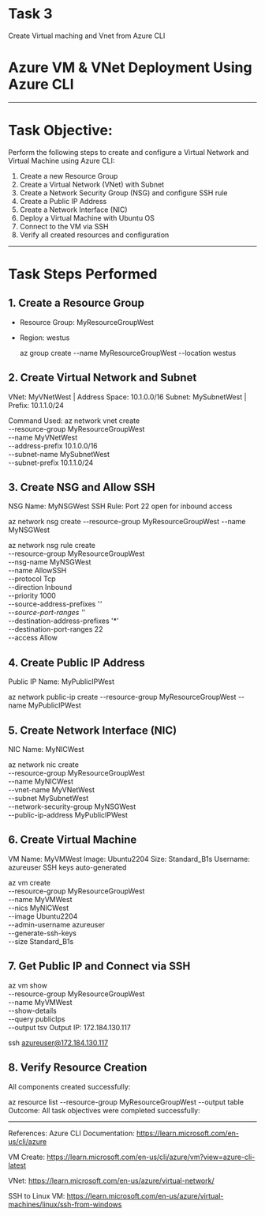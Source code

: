 # Task 3
Create Virtual maching and Vnet from Azure CLI

# Azure VM & VNet Deployment Using Azure CLI

---

# Task Objective:
Perform the following steps to create and configure a Virtual Network and Virtual Machine using Azure CLI:
1. Create a new Resource Group
2. Create a Virtual Network (VNet) with Subnet
3. Create a Network Security Group (NSG) and configure SSH rule
4. Create a Public IP Address
5. Create a Network Interface (NIC)
6. Deploy a Virtual Machine with Ubuntu OS
7. Connect to the VM via SSH
8. Verify all created resources and configuration

---

# Task Steps Performed

## 1. Create a Resource Group
- Resource Group: MyResourceGroupWest
- Region: westus

  az group create --name MyResourceGroupWest --location westus

## 2. Create Virtual Network and Subnet
VNet: MyVNetWest | Address Space: 10.1.0.0/16
Subnet: MySubnetWest | Prefix: 10.1.1.0/24

Command Used:
az network vnet create \
  --resource-group MyResourceGroupWest \
  --name MyVNetWest \
  --address-prefix 10.1.0.0/16 \
  --subnet-name MySubnetWest \
  --subnet-prefix 10.1.1.0/24


## 3. Create NSG and Allow SSH
NSG Name: MyNSGWest
SSH Rule: Port 22 open for inbound access

az network nsg create --resource-group MyResourceGroupWest --name MyNSGWest

az network nsg rule create \
  --resource-group MyResourceGroupWest \
  --nsg-name MyNSGWest \
  --name AllowSSH \
  --protocol Tcp \
  --direction Inbound \
  --priority 1000 \
  --source-address-prefixes '*' \
  --source-port-ranges '*' \
  --destination-address-prefixes '*' \
  --destination-port-ranges 22 \
  --access Allow
  

## 4. Create Public IP Address
Public IP Name: MyPublicIPWest

az network public-ip create --resource-group MyResourceGroupWest --name MyPublicIPWest


## 5. Create Network Interface (NIC)
NIC Name: MyNICWest

az network nic create \
  --resource-group MyResourceGroupWest \
  --name MyNICWest \
  --vnet-name MyVNetWest \
  --subnet MySubnetWest \
  --network-security-group MyNSGWest \
  --public-ip-address MyPublicIPWest


## 6. Create Virtual Machine
VM Name: MyVMWest
Image: Ubuntu2204
Size: Standard_B1s
Username: azureuser
SSH keys auto-generated

az vm create \
  --resource-group MyResourceGroupWest \
  --name MyVMWest \
  --nics MyNICWest \
  --image Ubuntu2204 \
  --admin-username azureuser \
  --generate-ssh-keys \
  --size Standard_B1s


## 7. Get Public IP and Connect via SSH

az vm show \
  --resource-group MyResourceGroupWest \
  --name MyVMWest \
  --show-details \
  --query publicIps \
  --output tsv
Output IP: 172.184.130.117

ssh azureuser@172.184.130.117


## 8. Verify Resource Creation
All components created successfully:

az resource list --resource-group MyResourceGroupWest --output table
Outcome:
All task objectives were completed successfully:

--------

References:
Azure CLI Documentation: https://learn.microsoft.com/en-us/cli/azure

VM Create: https://learn.microsoft.com/en-us/cli/azure/vm?view=azure-cli-latest

VNet: https://learn.microsoft.com/en-us/azure/virtual-network/

SSH to Linux VM: https://learn.microsoft.com/en-us/azure/virtual-machines/linux/ssh-from-windows
